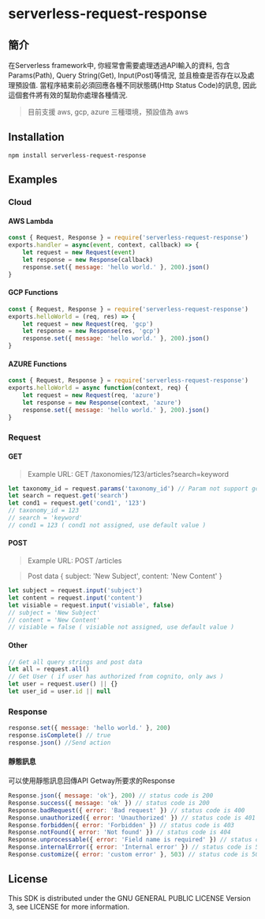 # serverless-request-response

## 簡介
在Serverless framework中, 你經常會需要處理透過API輸入的資料, 包含Params(Path), Query String(Get), Input(Post)等情況, 並且檢查是否存在以及處理預設值. 當程序結束前必須回應各種不同狀態碼(Http Status Code)的訊息, 因此這個套件將有效的幫助你處理各種情況.

> 目前支援 aws, gcp, azure 三種環境，預設值為 aws

## Installation

```
npm install serverless-request-response
```

## Examples

### Cloud

#### AWS Lambda

```js
const { Request, Response } = require('serverless-request-response')
exports.handler = async(event, context, callback) => {
    let request = new Request(event)
    let response = new Response(callback)
    response.set({ message: 'hello world.' }, 200).json()
}
```

#### GCP Functions

```js
const { Request, Response } = require('serverless-request-response')
exports.helloWorld = (req, res) => {
    let request = new Request(req, 'gcp')
    let response = new Response(res, 'gcp')
    response.set({ message: 'hello world.' }, 200).json()
}
```

#### AZURE Functions

```js
const { Request, Response } = require('serverless-request-response')
exports.helloWorld = async function(context, req) {
    let request = new Request(req, 'azure')
    let response = new Response(context, 'azure')
    response.set({ message: 'hello world.' }, 200).json()
}
```

### Request

#### GET

> Example URL: GET /taxonomies/123/articles?search=keyword

```js
let taxonomy_id = request.params('taxonomy_id') // Param not support gcp.
let search = request.get('search')
let cond1 = request.get('cond1', '123')
// taxonomy_id = 123
// search = 'keyword'
// cond1 = 123 ( cond1 not assigned, use default value )
```

#### POST

> Example URL: POST /articles

> Post data { subject: 'New Subject', content: 'New Content' }

```js
let subject = request.input('subject')
let content = request.input('content')
let visiable = request.input('visiable', false)
// subject = 'New Subject'
// content = 'New Content'
// visiable = false ( visiable not assigned, use default value )
```

#### Other

```js
// Get all query strings and post data
let all = request.all()
// Get User ( if user has authorized from cognito, only aws )
let user = request.user() || {}
let user_id = user.id || null
```

### Response

```js
response.set({ message: 'hello world.' }, 200)
response.isComplete() // true
response.json() //Send action
```

#### 靜態訊息

可以使用靜態訊息回傳API Getway所要求的Response

```js
Response.json({ message: 'ok'}, 200) // status code is 200 
Response.success({ message: 'ok' }) // status code is 200
Response.badRequest({ error: 'Bad request' }) // status code is 400
Response.unauthorized({ error: 'Unauthorized' }) // status code is 401
Response.forbidden({ error: 'Forbidden' }) // status code is 403
Response.notFound({ error: 'Not found' }) // status code is 404
Response.unprocessable({ error: 'Field name is required' }) // status code is 422
Response.internalError({ error: 'Internal error' }) // status code is 500
Response.customize({ error: 'custom error' }, 503) // status code is 503 
```

## License

This SDK is distributed under the GNU GENERAL PUBLIC LICENSE Version 3, see LICENSE for more information.